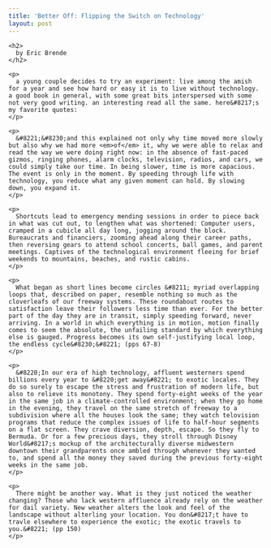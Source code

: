 ```yaml
---
title: 'Better Off: Flipping the Switch on Technology'
layout: post
---
```


<div class="powells">
  <txp:wm_powells_img isbn="0060570040 " /></p> 
  
  <p>
    <txp:wm_powells_link isbn="0060570040 " /></div> 
    
    <h2>
      by Eric Brende
    </h2>
    
    <p>
      a young couple decides to try an experiment: live among the amish for a year and see how hard or easy it is to live without technology. a good book in general, with some great bits interspersed with some not very good writing. an interesting read all the same. here&#8217;s my favorite quotes:
    </p>
    
    <p>
      &#8221;&#8230;and this explained not only why time moved more slowly but also why we had more <em>of</em> it, why we were able to relax and read the way we were doing right now: in the absence of fast-paced gizmos, ringing phones, alarm clocks, television, radios, and cars, we could simply take our time. In being slower, time is more capacious. The event is only in the moment. By speeding through life with technology, you reduce what any given moment can hold. By slowing down, you expand it.
    </p>
    
    <p>
      Shortcuts lead to emergency mending sessions in order to piece back in what was cut out, to lengthen what was shortened: Computer users, cramped in a cubicle all day long, jogging around the block. Bureaucrats and financiers, zooming ahead along their career paths, then reversing gears to attend school concerts, ball games, and parent meetings. Captives of the technological environment fleeing for brief weekends to mountains, beaches, and rustic cabins.
    </p>
    
    <p>
      What began as short lines become circles &#8211; myriad overlapping loops that, described on paper, resemble nothing so much as the cloverleafs of our freeway systems. These roundabout routes to satisfaction leave their followers less time than ever. For the better part of the day they are in transit, simply speeding forward, never arriving. In a world in which everything is in motion, motion finally comes to seem the absolute, the unfailing standard by which everything else is gauged. Progress becomes its own self-justifying local loop, the endless cycle&#8230;&#8221; (pps 67-8)
    </p>
    
    <p>
      &#8220;In our era of high technology, affluent westerners spend billions every year to &#8220;get away&#8221; to exotic locales. They do so surely to escape the stress and frustration of modern life, but also to relieve its monotony. They spend forty-eight weeks of the year in the same job in a climate-controlled environment; when they go home in the evening, they travel on the same stretch of freeway to a subdivision where all the houses look the same; they watch telovision programs that reduce the complex issues of life to half-hour segments on a flat screen. They crave diversion, depth, escape. So they fly to Bermuda. Or for a few precious days, they stroll through Disney World&#8217;s mockup of the architecturally diverse midwestern downtown their grandparents once ambled through whenever they wanted to, and spend all the money they saved during the previous forty-eight weeks in the same job.
    </p>
    
    <p>
      There might be another way. What is they just noticed the weather changing? Those who lack western affluence already rely on the weather for dail variety. New weather alters the look and feel of the landscape without alterling your location. You don&#8217;t have to travle elsewhere to experience the exotic; the exotic travels to you.&#8221; (pp 150)
    </p>